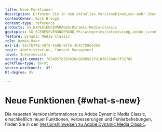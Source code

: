 ```yaml
---
title: Neue Funktionen
description: Erfahren Sie in den aktuellen Versionshinweisen mehr über die neuen Funktionen von Adobe Dynamic Media Classic.
contentOwner: Rick Brough
content-type: reference
products: SG_EXPERIENCEMANAGER/Dynamic-Media-Classic
geptopics: SG_SCENESEVENONDEMAND_PK/categories/introducing_adobe_scene7
feature: Dynamic Media Classic
role: Admin,User
exl-id: 94cfb748-30f9-4a8b-9576-3b4775964d04
topic: Administration, Content Management
level: Intermediate
source-git-commit: f054057d383b26e9088582f418f62504c3f327d8
workflow-type: tm+mt
source-wordcount: '45'
ht-degree: 0%

---
```


# Neue Funktionen {#what-s-new}

Die neuesten Versionsinformationen zu Adobe Dynamic Media Classic, einschließlich neuer Funktionen, Verbesserungen und Fehlerbehebungen, finden Sie in den [Versionshinweisen zu Adobe Dynamic Media Classic](https://experienceleague.adobe.com/de/docs/dynamic-media-developer-resources/release-notes/s7rn2017).
